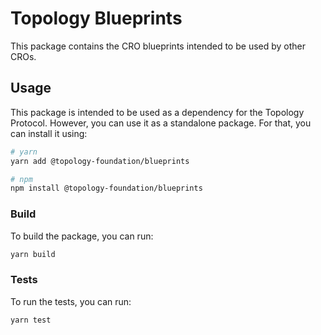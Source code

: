# Topology Blueprints

This package contains the CRO blueprints intended to be used by other CROs.

## Usage

This package is intended to be used as a dependency for the Topology Protocol. However, you can use it as a standalone package. For that, you can install it using:

```bash
# yarn
yarn add @topology-foundation/blueprints

# npm
npm install @topology-foundation/blueprints
```

### Build

To build the package, you can run:

```bash
yarn build
```

### Tests

To run the tests, you can run:

```bash
yarn test
```
